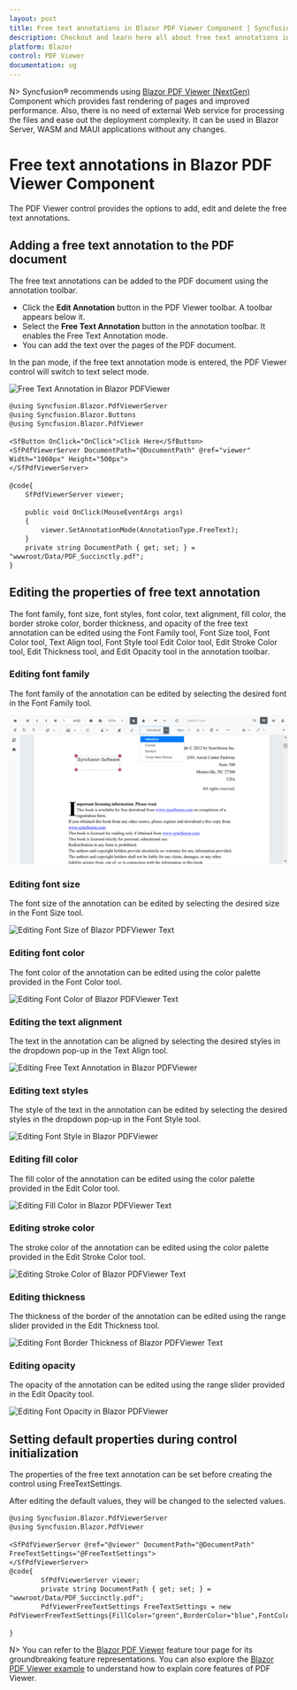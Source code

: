 ```yaml
---
layout: post
title: Free text annotations in Blazor PDF Viewer Component | Syncfusion
description: Checkout and learn here all about free text annotations in Syncfusion Blazor PDF Viewer component and more.
platform: Blazor
control: PDF Viewer
documentation: ug
---
```


N> Syncfusion&reg; recommends using [Blazor PDF Viewer (NextGen)](https://blazor.syncfusion.com/documentation/pdfviewer-2/getting-started/server-side-application) Component which provides fast rendering of pages and improved performance. Also, there is no need of external Web service for processing the files and ease out the deployment complexity. It can be used in Blazor Server, WASM and MAUI applications without any changes.

# Free text annotations in Blazor PDF Viewer Component

The PDF Viewer control provides the options to add, edit and delete the free text annotations.

## Adding a free text annotation to the PDF document

The free text annotations can be added to the PDF document using the annotation toolbar.

* Click the **Edit Annotation** button in the PDF Viewer toolbar. A toolbar appears below it.
* Select the **Free Text Annotation** button in the annotation toolbar. It enables the Free Text Annotation mode.
* You can add the text over the pages of the PDF document.

In the pan mode, if the free text annotation mode is entered, the PDF Viewer control will switch to text select mode.

![Free Text Annotation in Blazor PDFViewer](../../pdfviewer/images/blazor-pdfviewer-free-text-annotation.png)

```cshtml
@using Syncfusion.Blazor.PdfViewerServer
@using Syncfusion.Blazor.Buttons
@using Syncfusion.Blazor.PdfViewer

<SfButton OnClick="OnClick">Click Here</SfButton>
<SfPdfViewerServer DocumentPath="@DocumentPath" @ref="viewer" Width="1060px" Height="500px">
</SfPdfViewerServer>

@code{
    SfPdfViewerServer viewer;

    public void OnClick(MouseEventArgs args)
    {
        viewer.SetAnnotationMode(AnnotationType.FreeText);
    }
    private string DocumentPath { get; set; } = "wwwroot/Data/PDF_Succinctly.pdf";
}
```

## Editing the properties of free text annotation

The font family, font size, font styles, font color, text alignment, fill color, the border stroke color, border thickness, and opacity of the free text annotation can be edited using the Font Family tool, Font Size tool, Font Color tool, Text Align tool, Font Style tool  Edit Color tool, Edit Stroke Color tool, Edit Thickness tool, and Edit Opacity tool in the annotation toolbar.

### Editing font family

The font family of the annotation can be edited by selecting the desired font in the Font Family tool.

![Editing Font Family of Blazor PDFViewer Text](../../pdfviewer/images/blazor-pdfviewer-edit-font-family.png)

### Editing font size

The font size of the annotation can be edited by selecting the desired size in the Font Size tool.

![Editing Font Size of Blazor PDFViewer Text](../../pdfviewer/images/blazor-pdfviewer-edit-font-size.png)

### Editing font color

The font color of the annotation can be edited using the color palette provided in the Font Color tool.

![Editing Font Color of Blazor PDFViewer Text](../../pdfviewer/images/fontcolor.png)

### Editing the text alignment

The text in the annotation can be aligned by selecting the desired styles in the dropdown pop-up in the Text Align tool.

![Editing Free Text Annotation in Blazor PDFViewer](../../pdfviewer/images/blazor-pdfviewer-text-alignment.png)

### Editing text styles

The style of the text in the annotation can be edited by selecting the desired styles in the dropdown pop-up in the Font Style tool.

![Editing Font Style in Blazor PDFViewer](../../pdfviewer/images/blazor-pdfviewer-edit-font-style.png)

### Editing fill color

The fill color of the annotation can be edited using the color palette provided in the Edit Color tool.

![Editing Fill Color in Blazor PDFViewer Text](../../pdfviewer/images/blazor-pdfviewer-text-fill-color.png)

### Editing stroke color

The stroke color of the annotation can be edited using the color palette provided in the Edit Stroke Color tool.

![Editing Stroke Color of Blazor PDFViewer Text](../../pdfviewer/images/blazor-pdfviewer-font-stroke.png)

### Editing thickness

The thickness of the border of the annotation can be edited using the range slider provided in the Edit Thickness tool.

![Editing Font Border Thickness of Blazor PDFViewer Text](../../pdfviewer/images/blazor-pdfviewer-font-border-thickness.png)

### Editing opacity

The opacity of the annotation can be edited using the range slider provided in the Edit Opacity tool.

![Editing Font Opacity in Blazor PDFViewer](../../pdfviewer/images/blazor-pdfviewer-font-opacity.png)

## Setting default properties during control initialization

The properties of the free text annotation can be set before creating the control using FreeTextSettings.

After editing the default values, they will be changed to the selected values.

```cshtml
@using Syncfusion.Blazor.PdfViewerServer
@using Syncfusion.Blazor.PdfViewer

<SfPdfViewerServer @ref="@viewer" DocumentPath="@DocumentPath" FreeTextSettings="@FreeTextSettings">
</SfPdfViewerServer>
@code{
        SfPdfViewerServer viewer;
        private string DocumentPath { get; set; } = "wwwroot/Data/PDF_Succinctly.pdf";
        PdfViewerFreeTextSettings FreeTextSettings = new PdfViewerFreeTextSettings{FillColor="green",BorderColor="blue",FontColor="yellow"};

}
```

N> You can refer to the [Blazor PDF Viewer](https://www.syncfusion.com/blazor-components/blazor-pdf-viewer) feature tour page for its groundbreaking feature representations. You can also explore the [Blazor PDF Viewer example](https://blazor.syncfusion.com/demos/pdf-viewer/default-functionalities?theme=bootstrap5) to understand how to explain core features of PDF Viewer.